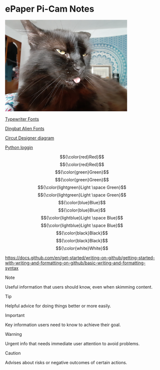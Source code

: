 # ePaper Pi-Cam Notes  

<img src='https://github.com/Yikes-Cyborg-Run/ePaper-Pi-Cam/blob/main/Resources/Claude.jpg' width='400'>

[Typewriter Fonts](https://www.dafont.com/theme.php?cat=113)

[Dingbat Alien Fonts](https://www.dafont.com/theme.php?cat=701)

[Circut Designer diagram](https://app.cirkitdesigner.com/project/d28ef6a1-0fe4-4ffe-82af-59cbab05e6b5)

[Python loggin](https://docs.python.org/3/howto/logging.html)



$${\color{red}Red}$$	$${\color{red}Red}$$
$${\color{green}Green}$$	$${\color{green}Green}$$
$${\color{lightgreen}Light \space Green}$$	$${\color{lightgreen}Light \space Green}$$
$${\color{blue}Blue}$$	$${\color{blue}Blue}$$
$${\color{lightblue}Light \space Blue}$$	$${\color{lightblue}Light \space Blue}$$
$${\color{black}Black}$$	$${\color{black}Black}$$
$${\color{white}White}$$

https://docs.github.com/en/get-started/writing-on-github/getting-started-with-writing-and-formatting-on-github/basic-writing-and-formatting-syntax

> [!NOTE]
> Useful information that users should know, even when skimming content.

> [!TIP]
> Helpful advice for doing things better or more easily.

> [!IMPORTANT]
> Key information users need to know to achieve their goal.

> [!WARNING]
> Urgent info that needs immediate user attention to avoid problems.

> [!CAUTION]
> Advises about risks or negative outcomes of certain actions.
